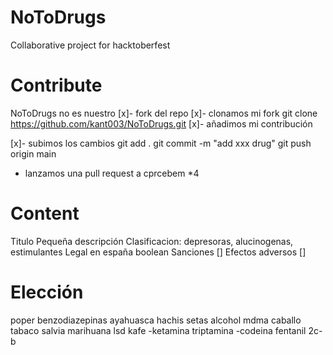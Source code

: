 # NoToDrugs

Collaborative project for hacktoberfest


# Contribute

NoToDrugs no es nuestro
[x]- fork del repo
[x]- clonamos mi fork
	git clone https://github.com/kant003/NoToDrugs.git
[x]- añadimos mi contribución

[x]- subimos los cambios
    git add .
    git commit -m "add xxx drug"
    git push origin main

- lanzamos una pull request a cprcebem *4

# Content

Titulo
Pequeña descripción
Clasificacion: depresoras, alucinogenas, estimulantes
Legal en españa boolean
Sanciones []
Efectos adversos []

# Elección

poper
benzodiazepinas
ayahuasca
hachis
setas
alcohol
mdma
caballo
tabaco
salvia
marihuana
lsd
kafe
-ketamina
triptamina
-codeina
fentanil
2c-b

